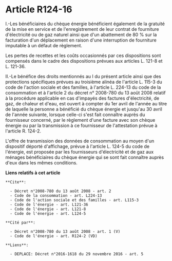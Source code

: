 # Article R124-16

I.-Les bénéficiaires du chèque énergie bénéficient également de la gratuité de la mise en service et de l'enregistrement de
leur contrat de fourniture d'électricité ou de gaz naturel ainsi que d'un abattement de 80 % sur la facturation d'un
déplacement en raison d'une interruption de fourniture imputable à un défaut de règlement. 

Les pertes de recettes et les coûts occasionnés par ces dispositions sont compensés dans le cadre des dispositions prévues
aux articles L. 121-8 et L. 121-36. 

II.-Le bénéfice des droits mentionnés au I du présent article ainsi que des protections spécifiques prévues au troisième
alinéa de l'article L. 115-3 du code de l'action sociale et des familles, à l'article L. 224-13 du code de la consommation et
à l'article 2 du décret n° 2008-780 du 13 août 2008 relatif à la procédure applicable en cas d'impayés des factures
d'électricité, de gaz, de chaleur et d'eau, est ouvert à compter du 1er avril de l'année au titre de laquelle la personne a
bénéficié du chèque énergie et jusqu'au 30 avril de l'année suivante, lorsque celle-ci s'est fait connaître auprès du
fournisseur concerné, par le règlement d'une facture avec son chèque énergie ou par la transmission à ce fournisseur de
l'attestation prévue à l'article R. 124-2. 

L'offre de transmission des données de consommation au moyen d'un dispositif déporté d'affichage, prévue à l'article L. 124-5
du code de l'énergie, est proposée par les fournisseurs d'électricité et de gaz aux ménages bénéficiaires du chèque énergie
qui se sont fait connaître auprès d'eux dans les mêmes conditions.

**Liens relatifs à cet article**

	**Cite**:

	  - Décret n°2008-780 du 13 août 2008 - art. 2
	  - Code de la consommation - art. L224-13
	  - Code de l'action sociale et des familles - art. L115-3
	  - Code de l'énergie - art. L121-36
	  - Code de l'énergie - art. L121-8
	  - Code de l'énergie - art. L124-5

	**Cité par**:

	  - Décret n°2008-780 du 13 août 2008 - art. 1 (V)
	  - Code de l'énergie - art. R124-2 (VD)

	**Liens**:

	  - DEPLACE: Décret n°2016-1618 du 29 novembre 2016 - art. 5
